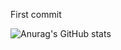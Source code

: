 First commit


![Anurag's GitHub stats](https://github-readme-stats.vercel.app/api?username=gm-ferreira&show_icons=true&theme=tokyonight)
